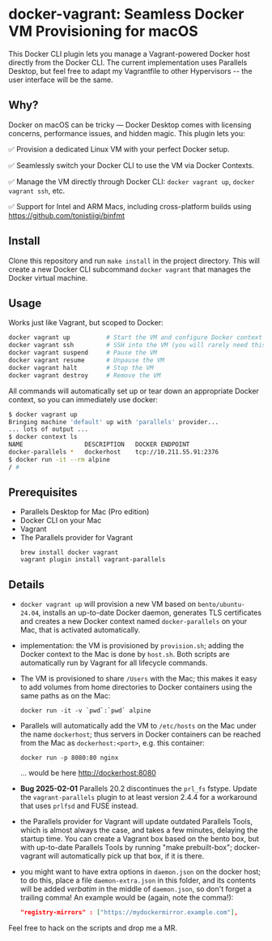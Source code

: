 # docker-vagrant: Seamless Docker VM Provisioning for macOS

This Docker CLI plugin lets you manage a Vagrant-powered Docker host
directly from the Docker CLI. The current implementation uses
Parallels Desktop, but feel free to adapt my Vagrantfile to other
Hypervisors -- the user interface will be the same.

## Why?
Docker on macOS can be tricky — Docker Desktop comes with licensing
concerns, performance issues, and hidden magic. This plugin lets you:

✅ Provision a dedicated Linux VM with your perfect Docker setup.

✅ Seamlessly switch your Docker CLI to use the VM via Docker Contexts.

✅ Manage the VM directly through Docker CLI: `docker vagrant up`,
`docker vagrant ssh`, etc.

✅ Support for Intel and ARM Macs, including cross-platform builds
using https://github.com/tonistiigi/binfmt

## Install
Clone this repository and run `make install` in the project
directory. This will create a new Docker CLI subcommand `docker
vagrant` that manages the Docker virtual machine.


## Usage
Works just like Vagrant, but scoped to Docker:

```bash
docker vagrant up          # Start the VM and configure Docker context
docker vagrant ssh         # SSH into the VM (you will rarely need this)
docker vagrant suspend     # Pause the VM
docker vagrant resume      # Unpause the VM
docker vagrant halt        # Stop the VM
docker vagrant destroy     # Remove the VM
```

All commands will automatically set up or tear down an appropriate
Docker context, so you can immediately use docker:

```bash
$ docker vagrant up
Bringing machine 'default' up with 'parallels' provider...
... lots of output ...
$ docker context ls
NAME                 DESCRIPTION   DOCKER ENDPOINT
docker-parallels *   dockerhost    tcp://10.211.55.91:2376
$ docker run -it --rm alpine
/ # 
```


## Prerequisites

- Parallels Desktop for Mac (Pro edition)
- Docker CLI on your Mac
- Vagrant
- The Parallels provider for Vagrant
  ``` shell
  brew install docker vagrant
  vagrant plugin install vagrant-parallels
  ```

## Details

- `docker vagrant up` will provision a new VM based on
  `bento/ubuntu-24.04`, installs an up-to-date Docker daemon,
  generates TLS certificates and creates a new Docker context named
  `docker-parallels` on your Mac, that is activated automatically.

- implementation: the VM is provisioned by `provision.sh`; adding the
  Docker context to the Mac is done by `host.sh`. Both scripts are
  automatically run by Vagrant for all lifecycle commands.

- The VM is provisioned to share `/Users` with the Mac; this makes
  it easy to add volumes from home directories to Docker containers
  using the same paths as on the Mac:
  ``` shell
  docker run -it -v `pwd`:`pwd` alpine
  ```

- Parallels will automatically add the VM to `/etc/hosts` on the Mac
  under the name `dockerhost`; thus servers in Docker containers can
  be reached from the Mac as `dockerhost:<port>`, e.g. this container:
  ``` shell
  docker run -p 8080:80 nginx
  ```
  ... would be here <http://dockerhost:8080>

- **Bug 2025-02-01** Parallels 20.2 discontinues the `prl_fs`
  fstype. Update the `vagrant-parallels` plugin to at least version
  2.4.4 for a workaround that uses `prlfsd` and FUSE instead.
  
- the Parallels provider for Vagrant will update outdated Parallels
  Tools, which is almost always the case, and takes a few minutes,
  delaying the startup time. You can create a Vagrant box based on the
  bento box, but with up-to-date Parallels Tools by running "make
  prebuilt-box"; docker-vagrant will automatically pick up that box,
  if it is there.
  
- you might want to have extra options in `daemon.json` on the docker
  host; to do this, place a file `daemon-extra.json` in this folder,
  and its contents will be added *verbatim* in the middle of
  `daemon.json`, so don't forget a trailing comma! An example would be
  (again, note the comma!):
  
  ``` json
  "registry-mirrors" : ["https://mydockermirror.example.com"],
  ```

Feel free to hack on the scripts and drop me a MR.
